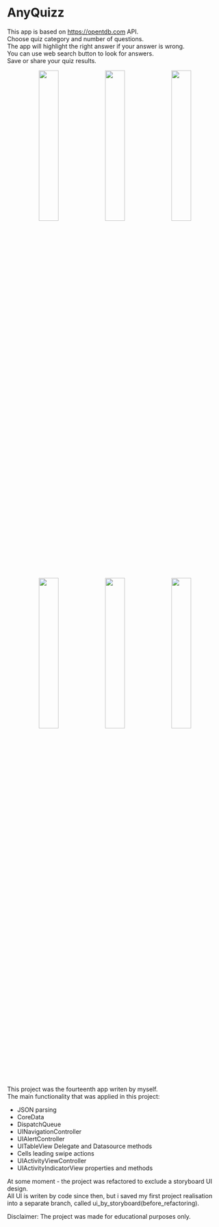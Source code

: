 # AnyQuizz
This app is based on https://opentdb.com API.\
Choose quiz category and number of questions.\
The app will highlight the right answer if your answer is wrong.\
You can use web search button to look for answers.\
Save or share your quiz results.

<p align="center">
<img src="https://user-images.githubusercontent.com/82824022/214800877-cbfd37d0-78c2-4e68-8388-0b97071c7f49.PNG" width=30% height=30%>
<img src="https://user-images.githubusercontent.com/82824022/214800874-8d82f7f0-2575-4326-b7c8-b43d4f601ee1.PNG" width=30% height=30%>
<img src="https://user-images.githubusercontent.com/82824022/214800875-9d39e3ae-6ad5-4f68-ad93-06148f4b6cd6.PNG" width=30% height=30%>
</p>
<p align="center">
<img src="https://user-images.githubusercontent.com/82824022/214803371-af9f8e64-c06f-4d3f-bc2c-d992b2a6f366.PNG" width=30% height=30%>
<img src="https://user-images.githubusercontent.com/82824022/214803363-b2d8d152-7283-44c4-8626-b0b31f234fb1.PNG" width=30% height=30%>
<img src="https://user-images.githubusercontent.com/82824022/214800835-e43ff25a-be90-47a8-a190-ae3aea9125b9.PNG" width=30% height=30%>
</p>

This project was the fourteenth app writen by myself.\
The main functionality that was applied in this project:
- JSON parsing
- CoreData
- DispatchQueue
- UINavigationController
- UIAlertController
- UITableView Delegate and Datasource methods
- Cells leading swipe actions
- UIActivityViewController
- UIActivityIndicatorView properties and methods

At some moment - the project was refactored to exclude a storyboard UI design.\
All UI is writen by code since then, but i saved my first project realisation into a separate branch, called ui_by_storyboard(before_refactoring).

Disclaimer:
The project was made for educational purposes only.

